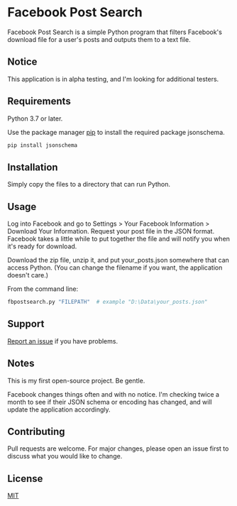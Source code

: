 # Facebook Post Search

Facebook Post Search is a simple Python program that filters Facebook's download file for a user's posts and outputs them to a text file.

## Notice

This application is in alpha testing, and I'm looking for additional testers.

## Requirements

Python 3.7 or later.

Use the package manager [pip](https://pip.pypa.io/en/stable/) to install the required package jsonschema.

```bash
pip install jsonschema
```

## Installation

Simply copy the files to a directory that can run Python.

## Usage

Log into Facebook and go to Settings > Your Facebook Information > Download Your Information. Request your post file in the JSON format. Facebook takes a little while to put together the file and will notify you when it's ready for download.

Download the zip file, unzip it, and put your_posts.json somewhere that can access Python. (You can change the filename if you want, the application doesn't care.)

From the command line:

```bash
fbpostsearch.py "FILEPATH"  # example "D:\Data\your_posts.json"
```

## Support

[Report an issue](https://github.com/glosborne/fbpostsearch/issues) if you have problems.

## Notes

This is my first open-source project.  Be gentle.

Facebook changes things often and with no notice.  I'm checking twice a month to see if their JSON schema or encoding has changed, and will update the application accordingly.

## Contributing

Pull requests are welcome. For major changes, please open an issue first to discuss what you would like to change.

## License
[MIT](https://choosealicense.com/licenses/mit/)